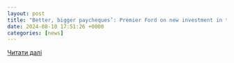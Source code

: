 ```yaml
---
layout: post
title: "Better, bigger paycheques’: Premier Ford on new investment in the North - SNNewsWatch.com"
date: 2024-08-10 17:51:26 +0000
categories: [news]
---
```


[Читати далі](https://www.snnewswatch.com/local-news/better-bigger-paycheques-premier-ford-on-new-investment-in-the-north-9333093)
